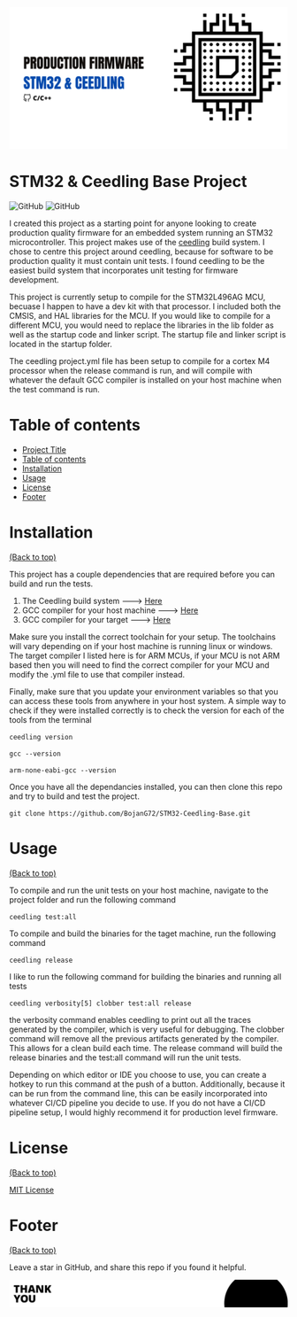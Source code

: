 ![Banner](https://github.com/BojanG72/STM32-Ceedling-Base/blob/main/banner.png)

# STM32 & Ceedling Base Project

![GitHub](https://img.shields.io/github/last-commit/bojang72/stm32-ceedling-base)
![GitHub](https://img.shields.io/github/license/bojang72/STM32-Ceedling-Base)

I created this project as a starting point for anyone looking to create production quality firmware for an embedded system running an STM32
microcontroller. This project makes use of the [ceedling](http://www.throwtheswitch.org/ceedling) build system. I chose to centre this project
around ceedling, because for software to be production quality it must contain unit tests. I found ceedling to be the easiest build system 
that incorporates unit testing for firmware development.

This project is currently setup to compile for the STM32L496AG MCU, becuase I happen to have a dev kit with that processor. I included both the CMSIS, and
HAL libraries for the MCU. If you would like to compile for a different MCU, you would need to replace the libraries in the lib folder as well as the startup code and linker script. The startup file and linker script is located in the startup folder.

The ceedling project.yml file has been setup to compile for a cortex M4 processor when the release command is run, and will compile with whatever the default GCC compiler is
installed on your host machine when the test command is run. 

# Table of contents

- [Project Title](#project-title)
- [Table of contents](#table-of-contents)
- [Installation](#installation)
- [Usage](#usage)
- [License](#license)
- [Footer](#footer)

# Installation
[(Back to top)](#table-of-contents)

This project has a couple dependencies that are required before you can build and run the tests.
1) The Ceedling build system                ---> [Here](http://www.throwtheswitch.org/ceedling)
2) GCC compiler for your host machine       ---> [Here](https://gcc.gnu.org/install/binaries.html)
3) GCC compiler for your target             ---> [Here](https://developer.arm.com/tools-and-software/open-source-software/developer-tools/gnu-toolchain/gnu-rm/downloads)

Make sure you install the correct toolchain for your setup. The toolchains will vary depending on if your host machine is running linux or windows. The target compiler I listed here is for ARM MCUs, if your MCU is not ARM based then you will need to find the correct compiler for your MCU and modify the .yml file to use that compiler instead.

Finally, make sure that you update your environment variables so that you can access these tools from anywhere in your host system. A simple way to check if they were installed correctly is to check the version for each of the tools from the terminal

```
ceedling version
```
```
gcc --version
```
```
arm-none-eabi-gcc --version
```

Once you have all the dependancies installed, you can then clone this repo and try to build and test the project.

```
git clone https://github.com/BojanG72/STM32-Ceedling-Base.git
```

# Usage
[(Back to top)](#table-of-contents)

To compile and run the unit tests on your host machine, navigate to the project folder and run the following command
```
ceedling test:all
```
To compile and build the binaries for the taget machine, run the following command
```
ceedling release
```
I like to run the following command for building the binaries and running all tests
```
ceedling verbosity[5] clobber test:all release
```
the verbosity command enables ceedling to print out all the traces generated by the compiler, which is very useful for debugging. The clobber command will remove all
the previous artifacts generated by the compiler. This allows for a clean build each time. The release command will build the release binaries and the test:all command will run the unit tests.

Depending on which editor or IDE you choose to use, you can create a hotkey to run this command at the push of a button. Additionally, because it can be run from the command line, this can be easily incorporated into whatever CI/CD pipeline you decide to use. If you do not have a CI/CD pipeline setup, I would highly recommend it for production level firmware.

# License
[(Back to top)](#table-of-contents)

[MIT License](https://github.com/BojanG72/STM32-Ceedling-Base/blob/main/LICENSE)

# Footer
[(Back to top)](#table-of-contents)

Leave a star in GitHub, and share this repo if you found it helpful.


![Footer](https://github.com/BojanG72/STM32-Ceedling-Base/blob/main/footer.png)
